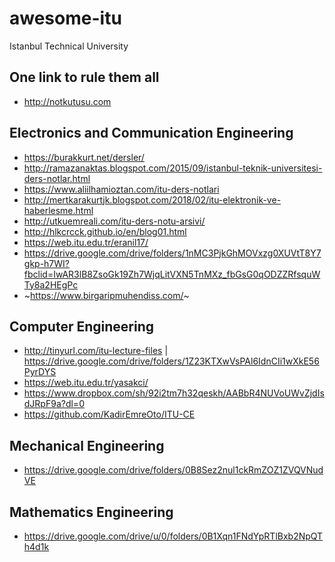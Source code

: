 # awesome-itu
Istanbul Technical University
## One link to rule them all 
- http://notkutusu.com

## Electronics and Communication Engineering
- https://burakkurt.net/dersler/
- http://ramazanaktas.blogspot.com/2015/09/istanbul-teknik-universitesi-ders-notlar.html
- https://www.aliilhamioztan.com/itu-ders-notlari
- http://mertkarakurtjk.blogspot.com/2018/02/itu-elektronik-ve-haberlesme.html
- http://utkuemreali.com/itu-ders-notu-arsivi/
- http://hlkcrcck.github.io/en/blog01.html
- https://web.itu.edu.tr/eranil17/
- https://drive.google.com/drive/folders/1nMC3PjkGhMOVxzg0XUVtT8Y7gkp-h7WI?fbclid=IwAR3lB8ZsoGk19Zh7WjqLitVXN5TnMXz_fbGsG0qODZZRfsquWTy8a2HEgPc
- ~https://www.birgaripmuhendiss.com/~

## Computer Engineering
- http://tinyurl.com/itu-lecture-files | https://drive.google.com/drive/folders/1Z23KTXwVsPAl6IdnCIi1wXkE56PyrDYS
- https://web.itu.edu.tr/yasakci/
- https://www.dropbox.com/sh/92i2tm7h32qeskh/AABbR4NUVoUWvZjdIsdJRpF9a?dl=0
- https://github.com/KadirEmreOto/ITU-CE

## Mechanical Engineering
- https://drive.google.com/drive/folders/0B8Sez2nul1ckRmZOZ1ZVQVNudVE

## Mathematics Engineering
- https://drive.google.com/drive/u/0/folders/0B1Xqn1FNdYpRTlBxb2NpQTh4d1k
